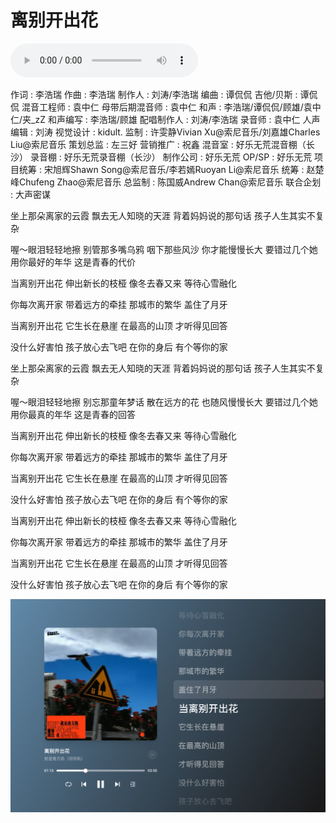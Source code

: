 # 离别开出花

<audio controls="controls" src="/生活漫谈/音乐/assets/离别开出花.mp3"></audio>

作词 : 李浩瑞
作曲 : 李浩瑞
制作人 : 刘涛/李浩瑞
编曲 : 谭侃侃
吉他/贝斯 : 谭侃侃
混音工程师 : 袁中仁
母带后期混音师 : 袁中仁
和声 : 李浩瑞/谭侃侃/顾雄/袁中仁/夹_zZ
和声编写 : 李浩瑞/顾雄
配唱制作人 : 刘涛/李浩瑞
录音师 : 袁中仁
人声编辑 : 刘涛
视觉设计 : kidult.
监制 : 许雯静Vivian Xu@索尼音乐/刘嘉雄Charles Liu@索尼音乐
策划总监 : 左三好
营销推广 : 祝鑫
混音室 : 好乐无荒混音棚（长沙）
录音棚 : 好乐无荒录音棚（长沙）
制作公司 : 好乐无荒
OP/SP : 好乐无荒
项目统筹 : 宋旭辉Shawn Song@索尼音乐/李若嫣Ruoyan Li@索尼音乐
统筹 : 赵楚峰Chufeng Zhao@索尼音乐
总监制 : 陈国威Andrew Chan@索尼音乐
联合企划 : 大声密谋

坐上那朵离家的云霞
飘去无人知晓的天涯
背着妈妈说的那句话
孩子人生其实不复杂

喔～眼泪轻轻地擦
别管那多嘴乌鸦
咽下那些风沙
你才能慢慢长大
要错过几个她
用你最好的年华
这是青春的代价

当离别开出花
伸出新长的枝桠
像冬去春又来
等待心雪融化

你每次离开家
带着远方的牵挂
那城市的繁华
盖住了月牙

当离别开出花
它生长在悬崖
在最高的山顶
才听得见回答

没什么好害怕
孩子放心去飞吧
在你的身后
有个等你的家

坐上那朵离家的云霞
飘去无人知晓的天涯
背着妈妈说的那句话
孩子人生其实不复杂

喔～眼泪轻轻地擦
别忘那童年梦话
散在远方的花
也随风慢慢长大
要错过几个她
用你最真的年华
这是青春的回答

当离别开出花
伸出新长的枝桠
像冬去春又来
等待心雪融化

你每次离开家
带着远方的牵挂
那城市的繁华
盖住了月牙

当离别开出花
它生长在悬崖
在最高的山顶
才听得见回答

没什么好害怕
孩子放心去飞吧
在你的身后
有个等你的家

当离别开出花
伸出新长的枝桠
像冬去春又来
等待心雪融化

你每次离开家
带着远方的牵挂
那城市的繁华
盖住了月牙

当离别开出花
它生长在悬崖
在最高的山顶
才听得见回答

没什么好害怕
孩子放心去飞吧
在你的身后
有个等你的家

![image-20240202101532561](./assets/image-20240202101532561.png)
